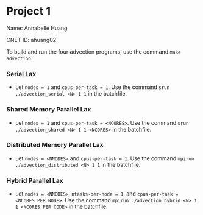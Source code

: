 # Project 1

Name: Annabelle Huang

CNET ID: ahuang02

To build and run the four advection programs, use the command `make advection`.

### Serial Lax

- Let `nodes = 1` and `cpus-per-task = 1`. Use the command `srun ./advection_serial <N> 1 1` in the batchfile.

### Shared Memory Parallel Lax

- Let `nodes = 1` and `cpus-per-task = <NCORES>`. Use the command `srun ./advection_shared <N> 1 1 <NCORES>` in the batchfile.

### Distributed Memory Parallel Lax

- Let `nodes = <NNODES>` and `cpus-per-task = 1`. Use the command `mpirun ./advection_distributed <N> 1 1` in the batchfile.

### Hybrid Parallel Lax

- Let `nodes = <NNODES>`, `ntasks-per-node = 1`, and `cpus-per-task = <NCORES PER NODE>`. Use the command `mpirun ./advection_hybrid <N> 1 1 <NCORES PER CODE>` in the batchfile.
